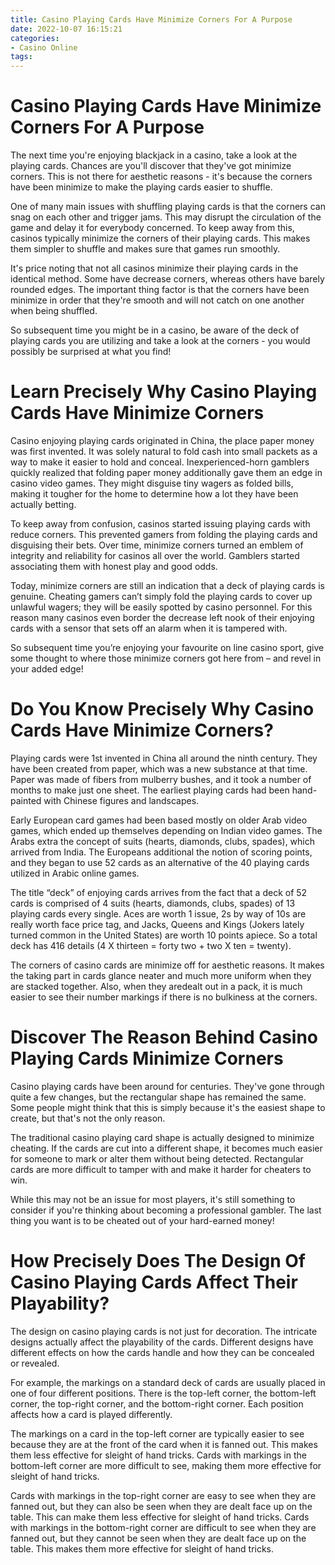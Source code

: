 ```yaml
---
title: Casino Playing Cards Have Minimize Corners For A Purpose
date: 2022-10-07 16:15:21
categories:
- Casino Online
tags:
---
```



#  Casino Playing Cards Have Minimize Corners For A Purpose

The next time you're enjoying blackjack in a casino, take a look at the playing cards. Chances are you'll discover that they've got minimize corners. This is not there for aesthetic reasons - it's because the corners have been minimize to make the playing cards easier to shuffle.

One of many main issues with shuffling playing cards is that the corners can snag on each other and trigger jams. This may disrupt the circulation of the game and delay it for everybody concerned. To keep away from this, casinos typically minimize the corners of their playing cards. This makes them simpler to shuffle and makes sure that games run smoothly.

It's price noting that not all casinos minimize their playing cards in the identical method. Some have decrease corners, whereas others have barely rounded edges. The important thing factor is that the corners have been minimize in order that they're smooth and will not catch on one another when being shuffled.

So subsequent time you might be in a casino, be aware of the deck of playing cards you are utilizing and take a look at the corners - you would possibly be surprised at what you find!

#  Learn Precisely Why Casino Playing Cards Have Minimize Corners

Casino enjoying playing cards originated in China, the place paper money was first invented. It was solely natural to fold cash into small packets as a way to make it easier to hold and conceal. Inexperienced-horn gamblers quickly realized that folding paper money additionally gave them an edge in casino video games. They might disguise tiny wagers as folded bills, making it tougher for the home to determine how a lot they have been actually betting.

To keep away from confusion, casinos started issuing playing cards with reduce corners. This prevented gamers from folding the playing cards and disguising their bets. Over time, minimize corners turned an emblem of integrity and reliability for casinos all over the world. Gamblers started associating them with honest play and good odds.

Today, minimize corners are still an indication that a deck of playing cards is genuine. Cheating gamers can’t simply fold the playing cards to cover up unlawful wagers; they will be easily spotted by casino personnel. For this reason many casinos even border the decrease left nook of their enjoying cards with a sensor that sets off an alarm when it is tampered with.

So subsequent time you’re enjoying your favourite on line casino sport, give some thought to where those minimize corners got here from – and revel in your added edge!

#  Do You Know Precisely Why Casino Cards Have Minimize Corners?

Playing cards were 1st invented in China all around the ninth century. They have been created from paper, which was a new substance at that time. Paper was made of fibers from mulberry bushes, and it took a number of months to make just one sheet. The earliest playing cards had been hand-painted with Chinese figures and landscapes.

Early European card games had been based mostly on older Arab video games, which ended up themselves depending on Indian video games. The Arabs extra the concept of suits (hearts, diamonds, clubs, spades), which arrived from India. The Europeans additional the notion of scoring points, and they began to use 52 cards as an alternative of the 40 playing cards utilized in Arabic online games.

The title “deck” of enjoying cards arrives from the fact that a deck of 52 cards is comprised of 4 suits (hearts, diamonds, clubs, spades) of 13 playing cards every single. Aces are worth 1 issue, 2s by way of 10s are really worth face price tag, and Jacks, Queens and Kings (Jokers lately turned common in the United States) are worth 10 points apiece. So a total deck has 416 details (4 X thirteen = forty two + two X ten = twenty).

The corners of casino cards are minimize off for aesthetic reasons. It makes the taking part in cards glance neater and much more uniform when they are stacked together. Also, when they aredealt out in a pack, it is much easier to see their number markings if there is no bulkiness at the corners.

#  Discover The Reason Behind Casino Playing Cards Minimize Corners

Casino playing cards have been around for centuries. They've gone through quite a few changes, but the rectangular shape has remained the same. Some people might think that this is simply because it's the easiest shape to create, but that's not the only reason.

The traditional casino playing card shape is actually designed to minimize cheating. If the cards are cut into a different shape, it becomes much easier for someone to mark or alter them without being detected. Rectangular cards are more difficult to tamper with and make it harder for cheaters to win.

While this may not be an issue for most players, it's still something to consider if you're thinking about becoming a professional gambler. The last thing you want is to be cheated out of your hard-earned money!

#  How Precisely Does The Design Of Casino Playing Cards Affect Their Playability?

The design on casino playing cards is not just for decoration. The intricate designs actually affect the playability of the cards. Different designs have different effects on how the cards handle and how they can be concealed or revealed.

For example, the markings on a standard deck of cards are usually placed in one of four different positions. There is the top-left corner, the bottom-left corner, the top-right corner, and the bottom-right corner. Each position affects how a card is played differently.

The markings on a card in the top-left corner are typically easier to see because they are at the front of the card when it is fanned out. This makes them less effective for sleight of hand tricks. Cards with markings in the bottom-left corner are more difficult to see, making them more effective for sleight of hand tricks.

Cards with markings in the top-right corner are easy to see when they are fanned out, but they can also be seen when they are dealt face up on the table. This can make them less effective for sleight of hand tricks. Cards with markings in the bottom-right corner are difficult to see when they are fanned out, but they cannot be seen when they are dealt face up on the table. This makes them more effective for sleight of hand tricks.